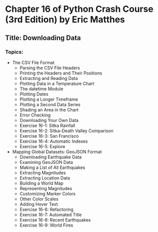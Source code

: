 # Chapter 16 of Python Crash Course (3rd Edition) by Eric Matthes

## Title: Downloading Data  

### Topics:  
* The CSV File Format  
  - Parsing the CSV File Headers  
  - Printing the Headers and Their Positions  
  - Extracting and Reading Data  
  - Plotting Data in a Temperature Chart  
  - The datetime Module  
  - Plotting Dates  
  - Plotting a Longer Timeframe  
  - Plotting a Second Data Series  
  - Shading an Area in the Chart  
  - Error Checking  
  - Downloading Your Own Data  
  - Exercise 16-1: Sitka Rainfall  
  - Exercise 16-2: Sitka–Death Valley Comparison  
  - Exercise 16-3: San Francisco  
  - Exercise 16-4: Automatic Indexes  
  - Exercise 16-5: Explore  
* Mapping Global Datasets: GeoJSON Format  
  - Downloading Earthquake Data  
  - Examining GeoJSON Data  
  - Making a List of All Earthquakes  
  - Extracting Magnitudes  
  - Extracting Location Data  
  - Building a World Map  
  - Representing Magnitudes  
  - Customizing Marker Colors  
  - Other Color Scales  
  - Adding Hover Text  
  - Exercise 16-6: Refactoring  
  - Exercise 16-7: Automated Title  
  - Exercise 16-8: Recent Earthquakes  
  - Exercise 16-9: World Fires  